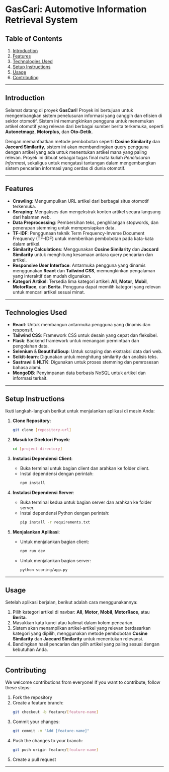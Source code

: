 
# GasCari: Automotive Information Retrieval System

## Table of Contents

1. [Introduction](#introduction)
2. [Features](#features)
3. [Technologies Used](#technologies-used)
4. [Setup Instructions](#setup-instructions)
5. [Usage](#usage)
6. [Contributing](#contributing)


---

## Introduction

Selamat datang di proyek **GasCari**! Proyek ini bertujuan untuk mengembangkan sistem penelusuran informasi yang canggih dan efisien di sektor otomotif. Sistem ini memungkinkan pengguna untuk menemukan artikel otomotif yang relevan dari berbagai sumber berita terkemuka, seperti **Autonetmagz**, **Motorplus**, dan **Oto-Detik**.

Dengan memanfaatkan metode pembobotan seperti **Cosine Similarity** dan **Jaccard Similarity**, sistem ini akan membandingkan query pengguna dengan artikel yang ada untuk menentukan artikel mana yang paling relevan. Proyek ini dibuat sebagai tugas final mata kuliah *Penelusuran Informasi*, sekaligus untuk mengatasi tantangan dalam mengembangkan sistem pencarian informasi yang cerdas di dunia otomotif.

---

## Features

- **Crawling**: Mengumpulkan URL artikel dari berbagai situs otomotif terkemuka.
- **Scraping**: Mengakses dan mengekstrak konten artikel secara langsung dari halaman web.
- **Data Preprocessing**: Pembersihan teks, penghilangan stopwords, dan penerapan stemming untuk mempersiapkan data.
- **TF-IDF**: Penggunaan teknik Term Frequency-Inverse Document Frequency (TF-IDF) untuk memberikan pembobotan pada kata-kata dalam artikel.
- **Similarity Calculations**: Menggunakan **Cosine Similarity** dan **Jaccard Similarity** untuk menghitung kesamaan antara query pencarian dan artikel.
- **Responsive User Interface**: Antarmuka pengguna yang dinamis menggunakan **React** dan **Tailwind CSS**, memungkinkan pengalaman yang interaktif dan mudah digunakan.
- **Kategori Artikel**: Tersedia lima kategori artikel: **All**, **Motor**, **Mobil**, **MotorRace**, dan **Berita**. Pengguna dapat memilih kategori yang relevan untuk mencari artikel sesuai minat.

---

## Technologies Used

- **React**: Untuk membangun antarmuka pengguna yang dinamis dan responsif.
- **Tailwind CSS**: Framework CSS untuk desain yang cepat dan fleksibel.
- **Flask**: Backend framework untuk menangani permintaan dan pengolahan data.
- **Selenium** & **BeautifulSoup**: Untuk scraping dan ekstraksi data dari web.
- **Scikit-learn**: Digunakan untuk menghitung similarity dan analisis teks.
- **Sastrawi** & **NLTK**: Digunakan untuk proses stemming dan pemrosesan bahasa alami.
- **MongoDB**: Penyimpanan data berbasis NoSQL untuk artikel dan informasi terkait.

---

## Setup Instructions

Ikuti langkah-langkah berikut untuk menjalankan aplikasi di mesin Anda:

1. **Clone Repository**:
   ```bash
   git clone [repository-url]
   ```

2. **Masuk ke Direktori Proyek**:
   ```bash
   cd [project-directory]
   ```

3. **Instalasi Dependensi Client**:
   - Buka terminal untuk bagian client dan arahkan ke folder client.
   - Instal dependensi dengan perintah:
     ```bash
     npm install
     ```

4. **Instalasi Dependensi Server**:
   - Buka terminal kedua untuk bagian server dan arahkan ke folder server.
   - Instal dependensi Python dengan perintah:
     ```bash
     pip install -r requirements.txt
     ```

5. **Menjalankan Aplikasi**:
   - Untuk menjalankan bagian client:
     ```bash
     npm run dev
     ```
   - Untuk menjalankan bagian server:
     ```bash
     python scoring/app.py
     ```

---

## Usage

Setelah aplikasi berjalan, berikut adalah cara menggunakannya:

1. Pilih kategori artikel di navbar: **All**, **Motor**, **Mobil**, **MotorRace**, atau **Berita**.
2. Masukkan kata kunci atau kalimat dalam kolom pencarian.
3. Sistem akan menampilkan artikel-artikel yang relevan berdasarkan kategori yang dipilih, menggunakan metode pembobotan **Cosine Similarity** dan **Jaccard Similarity** untuk menentukan relevansi.
4. Bandingkan hasil pencarian dan pilih artikel yang paling sesuai dengan kebutuhan Anda.

---

## Contributing

We welcome contributions from everyone! If you want to contribute, follow these steps:

1. Fork the repository
2. Create a feature branch:
   ```bash
   git checkout -b feature/[feature-name]
   ```
3. Commit your changes:
   ```bash
   git commit -m "Add [feature-name]"
   ```
4. Push the changes to your branch:
   ```bash
   git push origin feature/[feature-name]
   ```
5. Create a pull request

---



